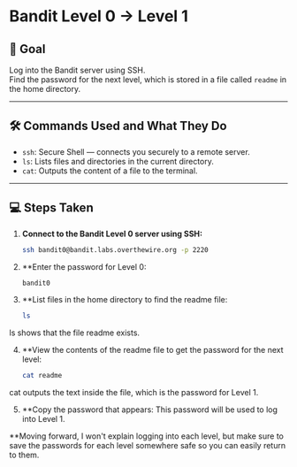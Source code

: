 
# Bandit Level 0 → Level 1

## 🎯 Goal
Log into the Bandit server using SSH.  
Find the password for the next level, which is stored in a file called `readme` in the home directory.

---

## 🛠️ Commands Used and What They Do

- `ssh`: Secure Shell — connects you securely to a remote server.
- `ls`: Lists files and directories in the current directory.
- `cat`: Outputs the content of a file to the terminal.

---

## 💻 Steps Taken

1. **Connect to the Bandit Level 0 server using SSH:**  
   ```bash
   ssh bandit0@bandit.labs.overthewire.org -p 2220

2. **Enter the password for Level 0:
   ```bash
   bandit0
3. **List files in the home directory to find the readme file:
     ```bash
   ls
ls shows that the file readme exists.
     
4. **View the contents of the readme file to get the password for the next level:
   ```bash
   cat readme
cat outputs the text inside the file, which is the password for Level 1.  

5. **Copy the password that appears:
   This password will be used to log into Level 1.

**Moving forward, I won't explain logging into each level, but make sure to save the passwords for each level somewhere safe so you can easily return to them.

   
